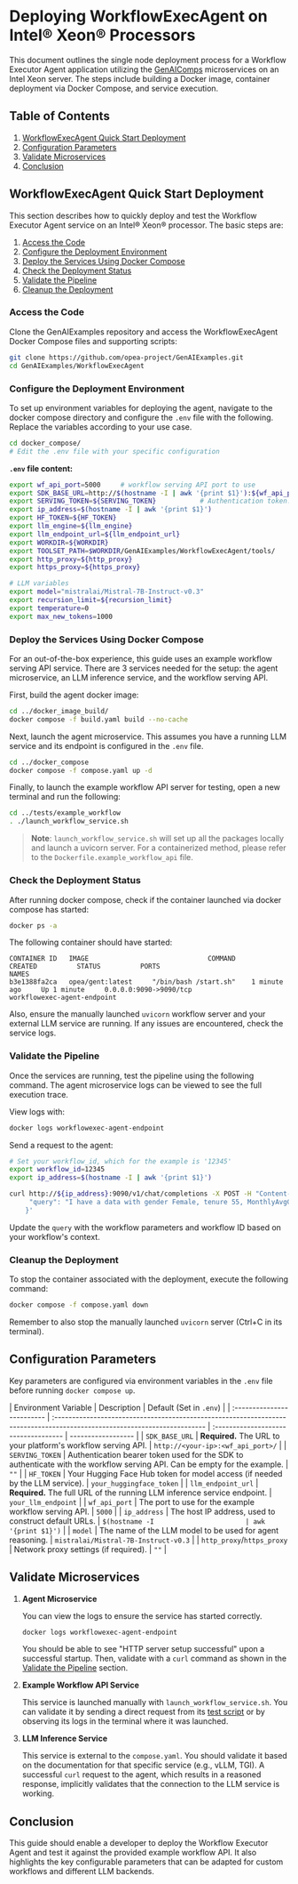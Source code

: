 # Deploying WorkflowExecAgent on Intel® Xeon® Processors

This document outlines the single node deployment process for a Workflow Executor Agent application utilizing the [GenAIComps](https://github.com/opea-project/GenAIComps.git) microservices on an Intel Xeon server. The steps include building a Docker image, container deployment via Docker Compose, and service execution.

## Table of Contents

1. [WorkflowExecAgent Quick Start Deployment](#workflowexecagent-quick-start-deployment)
2. [Configuration Parameters](#configuration-parameters)
3. [Validate Microservices](#validate-microservices)
4. [Conclusion](#conclusion)

## WorkflowExecAgent Quick Start Deployment

This section describes how to quickly deploy and test the Workflow Executor Agent service on an Intel® Xeon® processor. The basic steps are:

1. [Access the Code](#access-the-code)
2. [Configure the Deployment Environment](#configure-the-deployment-environment)
3. [Deploy the Services Using Docker Compose](#deploy-the-services-using-docker-compose)
4. [Check the Deployment Status](#check-the-deployment-status)
5. [Validate the Pipeline](#validate-the-pipeline)
6. [Cleanup the Deployment](#cleanup-the-deployment)

### Access the Code

Clone the GenAIExamples repository and access the WorkflowExecAgent Docker Compose files and supporting scripts:

```bash
git clone https://github.com/opea-project/GenAIExamples.git
cd GenAIExamples/WorkflowExecAgent
```

### Configure the Deployment Environment

To set up environment variables for deploying the agent, navigate to the docker compose directory and configure the `.env` file with the following. Replace the variables according to your use case.

```bash
cd docker_compose/
# Edit the .env file with your specific configuration
```

**`.env` file content:**

```sh
export wf_api_port=5000     # workflow serving API port to use
export SDK_BASE_URL=http://$(hostname -I | awk '{print $1}'):${wf_api_port}/      # The workflow server will use this example workflow API url
export SERVING_TOKEN=${SERVING_TOKEN}           # Authentication token. For example_workflow test, can be empty as no authentication required.
export ip_address=$(hostname -I | awk '{print $1}')
export HF_TOKEN=${HF_TOKEN}
export llm_engine=${llm_engine}
export llm_endpoint_url=${llm_endpoint_url}
export WORKDIR=${WORKDIR}
export TOOLSET_PATH=$WORKDIR/GenAIExamples/WorkflowExecAgent/tools/
export http_proxy=${http_proxy}
export https_proxy=${https_proxy}

# LLM variables
export model="mistralai/Mistral-7B-Instruct-v0.3"
export recursion_limit=${recursion_limit}
export temperature=0
export max_new_tokens=1000
```

### Deploy the Services Using Docker Compose

For an out-of-the-box experience, this guide uses an example workflow serving API service. There are 3 services needed for the setup: the agent microservice, an LLM inference service, and the workflow serving API.

First, build the agent docker image:

```bash
cd ../docker_image_build/
docker compose -f build.yaml build --no-cache
```

Next, launch the agent microservice. This assumes you have a running LLM service and its endpoint is configured in the `.env` file.

```bash
cd ../docker_compose
docker compose -f compose.yaml up -d
```

Finally, to launch the example workflow API server for testing, open a new terminal and run the following:

```bash
cd ../tests/example_workflow
. ./launch_workflow_service.sh
```

> **Note**: `launch_workflow_service.sh` will set up all the packages locally and launch a uvicorn server. For a containerized method, please refer to the `Dockerfile.example_workflow_api` file.

### Check the Deployment Status

After running docker compose, check if the container launched via docker compose has started:

```bash
docker ps -a
```

The following container should have started:

```
CONTAINER ID   IMAGE                              COMMAND                  CREATED          STATUS          PORTS                                     NAMES
b3e1388fa2ca   opea/gent:latest     "/bin/bash /start.sh"    1 minute ago     Up 1 minute     0.0.0.0:9090->9090/tcp                    workflowexec-agent-endpoint
```

Also, ensure the manually launched `uvicorn` workflow server and your external LLM service are running. If any issues are encountered, check the service logs.

### Validate the Pipeline

Once the services are running, test the pipeline using the following command. The agent microservice logs can be viewed to see the full execution trace.

View logs with:

```bash
docker logs workflowexec-agent-endpoint
```

Send a request to the agent:

```bash
# Set your workflow_id, which for the example is '12345'
export workflow_id=12345
export ip_address=$(hostname -I | awk '{print $1}')

curl http://${ip_address}:9090/v1/chat/completions -X POST -H "Content-Type: application/json" -d '{
     "query": "I have a data with gender Female, tenure 55, MonthlyAvgCharges 103.7. Predict if this entry will churn. My workflow id is '${workflow_id}'."
    }'
```

Update the `query` with the workflow parameters and workflow ID based on your workflow's context.

### Cleanup the Deployment

To stop the container associated with the deployment, execute the following command:

```bash
docker compose -f compose.yaml down
```

Remember to also stop the manually launched `uvicorn` server (Ctrl+C in its terminal).

## Configuration Parameters

Key parameters are configured via environment variables in the `.env` file before running `docker compose up`.

| Environment Variable       | Description                                                                                                               | Default (Set in `.env`)              |
| :------------------------- | :------------------------------------------------------------------------------------------------------------------------ | :----------------------------------- | ------------------ |
| `SDK_BASE_URL`             | **Required.** The URL to your platform's workflow serving API.                                                            | `http://<your-ip>:<wf_api_port>/`    |
| `SERVING_TOKEN`            | Authentication bearer token used for the SDK to authenticate with the workflow serving API. Can be empty for the example. | `""`                                 |
| `HF_TOKEN`                 | Your Hugging Face Hub token for model access (if needed by the LLM service).                                              | `your_huggingface_token`             |
| `llm_endpoint_url`         | **Required.** The full URL of the running LLM inference service endpoint.                                                 | `your_llm_endpoint`                  |
| `wf_api_port`              | The port to use for the example workflow serving API.                                                                     | `5000`                               |
| `ip_address`               | The host IP address, used to construct default URLs.                                                                      | `$(hostname -I                       | awk '{print $1}')` |
| `model`                    | The name of the LLM model to be used for agent reasoning.                                                                 | `mistralai/Mistral-7B-Instruct-v0.3` |
| `http_proxy`/`https_proxy` | Network proxy settings (if required).                                                                                     | `""`                                 |

## Validate Microservices

1.  **Agent Microservice**

    You can view the logs to ensure the service has started correctly.

    ```bash
    docker logs workflowexec-agent-endpoint
    ```

    You should be able to see "HTTP server setup successful" upon a successful startup. Then, validate with a `curl` command as shown in the [Validate the Pipeline](#validate-the-pipeline) section.

2.  **Example Workflow API Service**

    This service is launched manually with `launch_workflow_service.sh`. You can validate it by sending a direct request from its [test script](https://github.com/opea-project/GenAIExamples/blob/main/WorkflowExecAgent/tests/test_sdk.py) or by observing its logs in the terminal where it was launched.

3.  **LLM Inference Service**

    This service is external to the `compose.yaml`. You should validate it based on the documentation for that specific service (e.g., vLLM, TGI). A successful `curl` request to the agent, which results in a reasoned response, implicitly validates that the connection to the LLM service is working.

## Conclusion

This guide should enable a developer to deploy the Workflow Executor Agent and test it against the provided example workflow API. It also highlights the key configurable parameters that can be adapted for custom workflows and different LLM backends.
